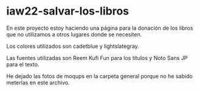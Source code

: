 # iaw22-salvar-los-libros

En este proyecto estoy haciendo una página para la donación de los libros que no utilizamos a otros lugares donde se necesiten.

Los colores utilizados son cadetblue y lightslategray.

Las fuentes utilizadas son Reem Kufi Fun para los títulos y Noto Sans JP para el texto.

He dejado las fotos de moqups en la carpeta general porque no he sabido meterlas en este archivo.
